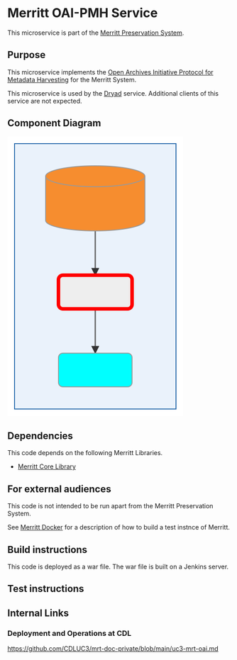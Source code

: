 # Merritt OAI-PMH Service

This microservice is part of the [Merritt Preservation System](https://github.com/CDLUC3/mrt-doc).

## Purpose

This microservice implements the [Open Archives Initiative
Protocol for Metadata Harvesting](https://www.openarchives.org/pmh/) for the Merritt System.

This microservice is used by the [Dryad](https://datadryad.org/) service. 
Additional clients of this service are not expected. 

## Component Diagram
![Flowchart](https://github.com/CDLUC3/mrt-doc/raw/master/diagrams/oai.mmd.svg)

## Dependencies

This code depends on the following Merritt Libraries.
- [Merritt Core Library](https://github.com/CDLUC3/mrt-core2)

## For external audiences
This code is not intended to be run apart from the Merritt Preservation System.

See [Merritt Docker](https://github.com/CDLUC3/merritt-docker) for a description of how to build a test instnce of Merritt.

## Build instructions
This code is deployed as a war file. The war file is built on a Jenkins server.

## Test instructions

## Internal Links

### Deployment and Operations at CDL

https://github.com/CDLUC3/mrt-doc-private/blob/main/uc3-mrt-oai.md
